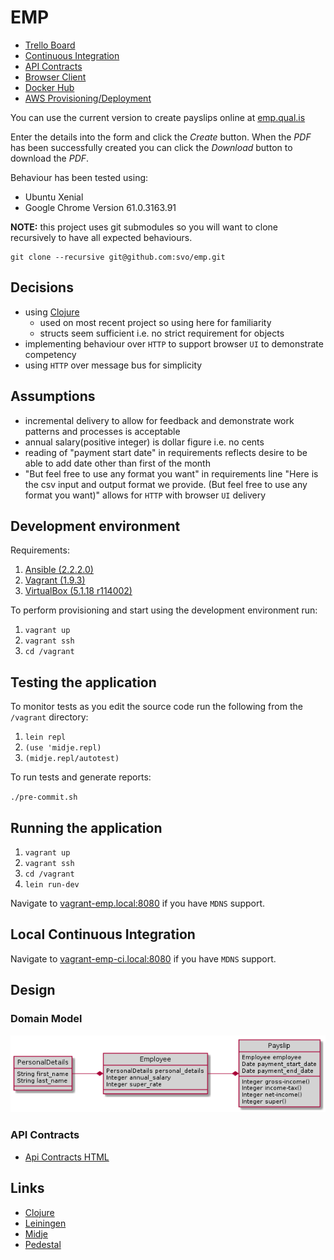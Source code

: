 # EMP

* [Trello Board](https://trello.com/b/WoAzNyra/)
* [Continuous Integration](https://app.shippable.com/github/svo/emp/dashboard)
* [API Contracts](https://github.com/svo/emp-contract)
* [Browser Client](https://github.com/svo/emp-browser)
* [Docker Hub](https://hub.docker.com/r/svanosselaer/emp)
* [AWS Provisioning/Deployment](https://github.com/svo/emp-aws)

You can use the current version to create payslips online at [emp.qual.is](http://emp.qual.is)

Enter the details into the form and click the _Create_ button. When the _PDF_ has been successfully created you can click the _Download_ button to download the _PDF_.

Behaviour has been tested using:

* Ubuntu Xenial
* Google Chrome Version 61.0.3163.91

__NOTE:__ this project uses git submodules so you will want to clone recursively to have all expected behaviours.

```
git clone --recursive git@github.com:svo/emp.git
```

## Decisions

* using [Clojure](https://clojure.org/)
	* used on most recent project so using here for familiarity
	* structs seem sufficient i.e. no strict requirement for objects
* implementing behaviour over `HTTP` to support browser `UI` to demonstrate competency
* using `HTTP` over message bus for simplicity

## Assumptions

* incremental delivery to allow for feedback and demonstrate work patterns and processes is acceptable
* annual salary(positive integer) is dollar figure i.e. no cents
* reading of "payment start date" in requirements reflects desire to be able to add date other than first of the month
* "But feel free to use any format you want" in requirements line "Here is the csv input and output format we provide. (But feel free to use any format you want)" allows for `HTTP` with browser `UI` delivery

## Development environment

Requirements:

1. [Ansible (2.2.2.0)](https://www.ansible.com/)
2. [Vagrant (1.9.3)](https://www.vagrantup.com/)
3. [VirtualBox (5.1.18 r114002)](https://www.virtualbox.org/)

To perform provisioning and start using the development environment run:

1. `vagrant up`
2. `vagrant ssh`
3. `cd /vagrant`

## Testing the application

To monitor tests as you edit the source code run the following from the `/vagrant` directory:

1. `lein repl`
2. `(use 'midje.repl)`
3. `(midje.repl/autotest)`

To run tests and generate reports:

`./pre-commit.sh`

## Running the application

1. `vagrant up`
2. `vagrant ssh`
3. `cd /vagrant`
3. `lein run-dev`

Navigate to [vagrant-emp.local:8080](http://vagrant-emp.local:8080/version) if you have `MDNS` support.

## Local Continuous Integration

Navigate to [vagrant-emp-ci.local:8080](http://vagrant-emp-ci.local:8080) if you have `MDNS` support.

## Design

### Domain Model
![domain model](https://github.com/svo/emp/blob/master/doc/domain-model.png?raw=true)

### API Contracts

* [Api Contracts HTML](http://htmlpreview.github.io/?https://github.com/svo/emp-contract/blob/master/api.html)

## Links

* [Clojure](https://clojure.org)
* [Leiningen](http://leiningen.org)
* [Midje](https://github.com/marick/Midje)
* [Pedestal](https://github.com/pedestal/pedestal)
